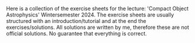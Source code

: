 Here is a collection of the exercise sheets for the lecture: 'Compact Object Astrophysics' Wintersemester 2024. 
The exercise sheets are usually structured with an introduction/tutorial and at the end the exercises/solutions. 
All solutions are written by me, therefore these are not official solutions.
No guarantee that everything is correct.
